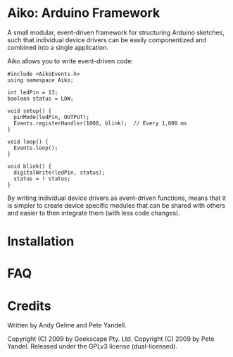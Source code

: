 Aiko: Arduino Framework
=======================

A small modular, event-driven framework for structuring Arduino
sketches, such that individual device drivers can be easily
componentized and combined into a single application.

Aiko allows you to write event-driven code:

    #include <AikoEvents.h>
    using namespace Aiko;

    int ledPin = 13;
    boolean status = LOW;

    void setup() {
      pinMode(ledPin, OUTPUT);
      Events.registerHandler(1000, blink);  // Every 1,000 ms
    }

    void loop() {
      Events.loop();
    }

    void blink() {
      digitalWrite(ledPin, status);
      status = ! status;
    }

By writing individual device drivers as event-driven functions, means that
it is simpler to create device specific modules that can be shared with
others and easier to then integrate them (with less code changes).

Installation
============

FAQ
===

Credits
=======
Written by Andy Gelme and Pete Yandell.

Copyright (C) 2009 by Geekscape Pty. Ltd.
Copyright (C) 2009 by Pete Yandel.
Released under the GPLv3 license (dual-licensed).
